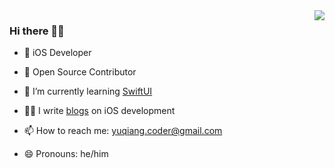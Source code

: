 <img align="right" src="https://github-readme-stats.vercel.app/api?username=YQqiang&show_icons=true&icon_color=CE1D2D&text_color=718096&bg_color=ffffff&hide_title=true" />

### Hi there 👋🏻

* 📱 iOS Developer

* 📖 Open Source Contributor

* 🌱 I’m currently learning [SwiftUI](https://developer.apple.com/xcode/swiftui/)

* ✍🏻 I write [blogs](http://yuqiangcoder.com/) on iOS development

* 📫 How to reach me: yuqiang.coder@gmail.com

* 😄 Pronouns: he/him


